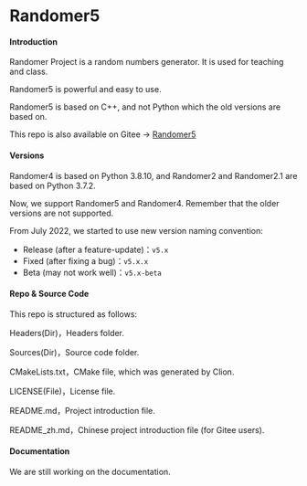 # Randomer5

#### Introduction

Randomer Project is a random numbers generator. It is used for teaching and class.

Randomer5 is powerful and easy to use.

Randomer5 is based on C++, and not Python which the old versions are based on.

This repo is also available on Gitee -> [Randomer5](https://gitee.com/etoGrassie/Randomer5/)

#### Versions

Randomer4 is based on Python 3.8.10, and Randomer2 and Randomer2.1 are based on Python 3.7.2.

Now, we support Randomer5 and Randomer4. Remember that the older versions are not supported.

From July 2022, we started to use new version naming convention:

- Release (after a feature-update)：`v5.x`
- Fixed (after fixing a bug)：`v5.x.x`
- Beta (may not work well)：`v5.x-beta`

#### Repo & Source Code

This repo is structured as follows:

Headers(Dir)，Headers folder.

Sources(Dir)，Source code folder.

CMakeLists.txt，CMake file, which was generated by Clion.

LICENSE(File)，License file.

README.md，Project introduction file.

README_zh.md，Chinese project introduction file (for Gitee users).

#### Documentation

We are still working on the documentation.
